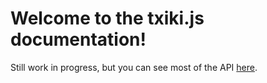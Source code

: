 # Welcome to the txiki.js documentation!

Still work in progress, but you can see most of the API [here](API.md).

